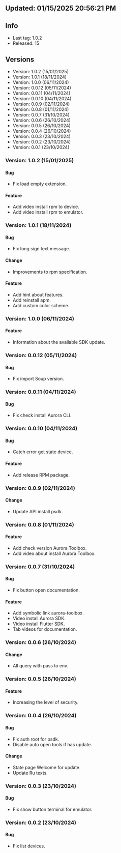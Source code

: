 ## Updated: 01/15/2025 20:56:21 PM

## Info

- Last tag: 1.0.2
- Released: 15

## Versions
- Version: 1.0.2 (15/01/2025)
- Version: 1.0.1 (18/11/2024)
- Version: 1.0.0 (06/11/2024)
- Version: 0.0.12 (05/11/2024)
- Version: 0.0.11 (04/11/2024)
- Version: 0.0.10 (04/11/2024)
- Version: 0.0.9 (02/11/2024)
- Version: 0.0.8 (01/11/2024)
- Version: 0.0.7 (31/10/2024)
- Version: 0.0.6 (26/10/2024)
- Version: 0.0.5 (26/10/2024)
- Version: 0.0.4 (26/10/2024)
- Version: 0.0.3 (23/10/2024)
- Version: 0.0.2 (23/10/2024)
- Version: 0.0.1 (23/10/2024)

### Version: 1.0.2 (15/01/2025)

#### Bug

- Fix load empty extension.

#### Feature

- Add video install rpm to device.
- Add video install rpm to emulator.

### Version: 1.0.1 (18/11/2024)

#### Bug

- Fix long sign text message.

#### Change

- Improvements to rpm specification.

#### Feature

- Add hint about features.
- Add reinstall apm.
- Add custom color scheme.

### Version: 1.0.0 (06/11/2024)

#### Feature

- Information about the available SDK update.

### Version: 0.0.12 (05/11/2024)

#### Bug

- Fix import Soup version.

### Version: 0.0.11 (04/11/2024)

#### Bug

- Fix check install Aurora CLI.

### Version: 0.0.10 (04/11/2024)

#### Bug

- Catch error get state device.

#### Feature

- Add release RPM package.

### Version: 0.0.9 (02/11/2024)

#### Change

- Update API install psdk.

### Version: 0.0.8 (01/11/2024)

#### Feature

- Add check version Aurora Toolbox.
- Add video about install Aurora Toolbox.

### Version: 0.0.7 (31/10/2024)

#### Bug

- Fix button open documentation.

#### Feature

- Add symbolic link aurora-toolbox.
- Video install Aurora SDK.
- Video install Flutter SDK.
- Tab videos for documentation.

### Version: 0.0.6 (26/10/2024)

#### Change

- All query with pass to env.

### Version: 0.0.5 (26/10/2024)

#### Feature

- Increasing the level of security.

### Version: 0.0.4 (26/10/2024)

#### Bug

- Fix auth root for psdk.
- Disable auto open tools if has update.

#### Change

- State page Welcome for update.
- Update Ru texts.

### Version: 0.0.3 (23/10/2024)

#### Bug

- Fix show button terminal for emulator.

### Version: 0.0.2 (23/10/2024)

#### Bug

- Fix list devices.
